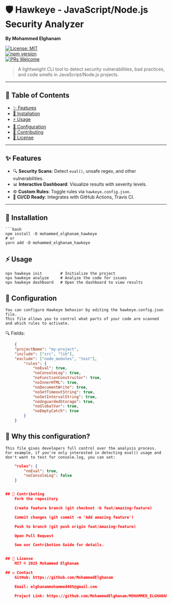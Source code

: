 # 🛡️ Hawkeye - JavaScript/Node.js Security Analyzer  
**By Mohammed Elghanam**  

[![License: MIT](https://img.shields.io/badge/License-MIT-blue.svg)](https://opensource.org/licenses/MIT)  
[![npm version](https://badge.fury.io/js/mohammed_elghanam_hawkeye.svg)](https://www.npmjs.com/package/mohammed_elghanam_hawkeye)  
[![PRs Welcome](https://img.shields.io/badge/PRs-welcome-brightgreen.svg)](CONTRIBUTING.md)  

> A lightweight CLI tool to detect security vulnerabilities, bad practices, and code smells in JavaScript/Node.js projects.  

---

## 📌 Table of Contents  
- [✨ Features](#-features)  
- [🚀 Installation](#-installation)  
- [⚡ Usage](#-usage)  
- [🔧 Configuration](#-configuration)  
- [🤝 Contributing](#-contributing)  
- [📜 License](#-license)  

---

## ✨ Features  
- 🔍 **Security Scans**: Detect `eval()`, unsafe regex, and other vulnerabilities.  
- 📊 **Interactive Dashboard**: Visualize results with severity levels.  
- ⚙️ **Custom Rules**: Toggle rules via `hawkeye.config.json`.  
- 🚦 **CI/CD Ready**: Integrates with GitHub Actions, Travis CI.  

---

## 🚀 Installation  
    ```bash
    npm install -D mohammed_elghanam_hawkeye
    # or
    yarn add -D mohammed_elghanam_hawkeye

## ⚡ Usage
    npx hawkeye init        # Initialize the project
    npx hawkeye analyze     # Analyze the code for issues
    npx hawkeye dashboard   # Open the dashboard to view results


## 🔧 Configuration
    You can configure Hawkeye behavior by editing the hawkeye.config.json file.
    This file allows you to control what parts of your code are scanned and which rules to activate.

🔍 Fields:
```json
    {
    "projectName": "my-project",
    "include": ["src", "lib"],
    "exclude": ["node_modules", "test"],
        "rules": {
            "noEval": true,
            "noConsoleLog": true,
            "noFunctionConstructor": true,
            "noInnerHTML": true,
            "noDocumentWrite": true,
            "noSetTimeoutString": true,
            "noSetIntervalString": true,
            "noUnguardedStorage": true,
            "noGlobalVar": true,
            "noEmptyCatch": true
        }
    }
```

## 🎯 Why this configuration?
    This file gives developers full control over the analysis process.
    For example, if you're only interested in detecting eval() usage and don't want to test for console.log, you can set:
```json  
    "rules": {
        "noEval": true,
        "noConsoleLog": false
    }


## 🤝 Contributing
    Fork the repository

    Create feature branch (git checkout -b feat/amazing-feature)

    Commit changes (git commit -m 'Add amazing feature')

    Push to branch (git push origin feat/amazing-feature)

    Open Pull Request

    See our Contribution Guide for details.


## 📜 License
    MIT © 2025 Mohammed Elghanam

## ✉️ Contact
    GitHub: https://github.com/MohammedElghanam

    Email: elghanammohammed465@gmail.com

    Project Link: https://github.com/MohammedElghanam/MOHAMMED_ELGHANAM_HAWKEYE